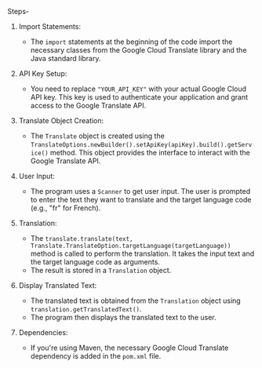 Steps-

1. Import Statements:
   - The `import` statements at the beginning of the code import the necessary classes from the Google Cloud Translate library and the Java standard library.

2. API Key Setup:
   - You need to replace `"YOUR_API_KEY"` with your actual Google Cloud API key. This key is used to authenticate your application and grant access to the Google Translate API.

3. Translate Object Creation:
   - The `Translate` object is created using the `TranslateOptions.newBuilder().setApiKey(apiKey).build().getService()` method. This object provides the interface to interact with the Google Translate API.

4. User Input:
   - The program uses a `Scanner` to get user input. The user is prompted to enter the text they want to translate and the target language code (e.g., "fr" for French).

5. Translation:
   - The `translate.translate(text, Translate.TranslateOption.targetLanguage(targetLanguage))` method is called to perform the translation. It takes the input text and the target language code as arguments.
   - The result is stored in a `Translation` object.

6. Display Translated Text:
   - The translated text is obtained from the `Translation` object using `translation.getTranslatedText()`.
   - The program then displays the translated text to the user.

7. Dependencies:
   - If you're using Maven, the necessary Google Cloud Translate dependency is added in the `pom.xml` file.
